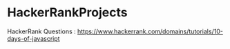 # HackerRankProjects
HackerRank Questions : https://www.hackerrank.com/domains/tutorials/10-days-of-javascript
